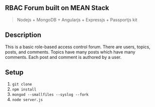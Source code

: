 ## RBAC Forum built on MEAN Stack
> Nodejs + MongoDB + Angularjs + Expressjs + Passportjs kit

## Description
This is a basic role-based access control forum. 
There are users, topics, posts, and comments. 
Topics have many posts which have many comments. 
Each post and comment is authored by a user.

## Setup

1. `git clone `
2. `npm install`
3. `mongod --smallfiles --syslog --fork`
4. `node server.js`